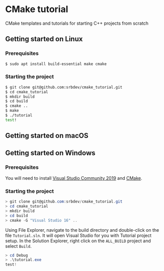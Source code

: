 # CMake tutorial
CMake templates and tutorials for starting C++ projects from scratch

## Getting started on Linux

### Prerequisites
```bash
$ sudo apt install build-essential make cmake
```

### Starting the project
```bash
$ git clone git@github.com:srbdev/cmake_tutorial.git
$ cd cmake_tutorial
$ mkdir build
$ cd build
$ cmake ..
$ make
$ ./tutorial
test!
```

## Getting started on macOS

## Getting started on Windows

### Prerequisites
You will need to install [Visual Studio Community 2019](https://visualstudio.microsoft.com/vs/) and [CMake](https://cmake.org/download/).

### Starting the project
```powershell
> git clone git@github.com:srbdev/cmake_tutorial.git
> cd cmake_tutorial
> mkdir build
> cd build
> cmake -G "Visual Studio 16" ..
```

Using File Explorer, navigate to the build directory and double-click on the file `Tutorial.sln`.
It will open Visual Studio for you with Tutorial project setup. In the Solution Explorer, right click
on the `ALL_BUILD` project and select `Build`.

```powershell
> cd Debug
> .\tutorial.exe
test!
```
